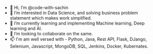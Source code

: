 - 👋 Hi, I’m @code-with-sachin
- 👀 I’m interested in Data Science, and solving business problem statement which makes work simplified.
- 🌱 I’m currently learning and implementing Machine learning, Deep learning and AI.
- 💞️ I’m looking to collaborate on the same.
- 📫 I'm am well versed with - Python, Java, Rest API, Flask, DJango, Selenium, Javascript, MongoDB, SQL, Jenkins, Docker, Kubernates.

<!---
code-with-sachin/code-with-sachin is a ✨ special ✨ repository because its `README.md` (this file) appears on your GitHub profile.
You can click the Preview link to take a look at your changes.
--->
